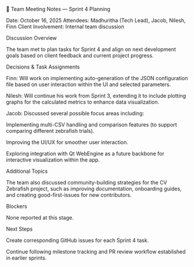 📝 Team Meeting Notes — Sprint 4 Planning

Date: October 16, 2025
Attendees: Madhuritha (Tech Lead), Jacob, Nilesh, Finn
Client Involvement: Internal team discussion

Discussion Overview

The team met to plan tasks for Sprint 4 and align on next development goals based on client feedback and current project progress.

Decisions & Task Assignments

Finn: Will work on implementing auto-generation of the JSON configuration file based on user interaction within the UI and selected parameters.

Nilesh: Will continue his work from Sprint 3, extending it to include plotting graphs for the calculated metrics to enhance data visualization.

Jacob: Discussed several possible focus areas including:

Implementing multi-CSV handling and comparison features (to support comparing different zebrafish trials).

Improving the UI/UX for smoother user interaction.

Exploring integration with Qt WebEngine as a future backbone for interactive visualization within the app.

Additional Topics

The team also discussed community-building strategies for the CV Zebrafish project, such as improving documentation, onboarding guides, and creating good-first-issues for new contributors.

Blockers

None reported at this stage.

Next Steps

Create corresponding GitHub issues for each Sprint 4 task.

Continue following milestone tracking and PR review workflow established in earlier sprints.
